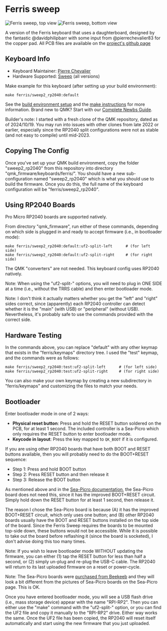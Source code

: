 # Ferris sweep

![Ferris sweep, top view](https://i.imgur.com/5qCZUv6h.jpg)
![Ferris sweep, bottom view](https://i.imgur.com/ZC47CJth.jpg)

A version of the Ferris keyboard that uses a daughterboard, designed by the fantastic @davidphilipbarr with some input from @pierrechevalier83 for the copper pad. All PCB files are available on the [project's github page](https://github.com/davidphilipbarr/Sweep)

## Keyboard Info

* Keyboard Maintainer: [Pierre Chevalier](https://github.com/pierrechevalier83)
* Hardware Supported: [Sweep](https://github.com/davidphilipbarr/Sweep) (all versions)

Make example for this keyboard (after setting up your build environment):

    make ferris/sweep2_rp2040:default

See the [build environment setup](https://docs.qmk.fm/#/getting_started_build_tools) and the [make instructions](https://docs.qmk.fm/#/getting_started_make_guide) for more information. Brand new to QMK? Start with our [Complete Newbs Guide](https://docs.qmk.fm/#/newbs).

Builder's note: I started with a fresh clone of the QMK repository, dated as of 2024/10/19.  You may run into issues with other clones from late 2022 or earlier, especially since the RP2040 split configurations were not as stable (and not easy to compile) until mid-2023.

## Copying The Config

Once you've set up your QMK build environment, copy the folder "sweep2_rp2040" from this repository into directory "qmk_firmware/keyboards/ferris/".  You should have a new sub-configuration named "sweep2_rp2040" which is what you should use to build the firmware.  Once you do this, the full name of the keyboard configuration will be "ferris/sweep2_rp2040".

## Using RP2040 Boards

Pro Micro RP2040 boards are supported natively.

From directory "qmk_firmware", run either of these commands, depending on which side is plugged in and ready to accept firmware (i.e., in bootloader mode):

    make ferris/sweep2_rp2040:default:uf2-split-left      # (for left side)
    make ferris/sweep2_rp2040:default:uf2-split-right     # (for right side)

The QMK "converters" are not needed.  This keyboard config uses RP2040 natively.

Note: When using the "uf2-split-" options, you will need to plug in ONE SIDE at a time (i.e., without the TRRS cable) and then enter bootloader mode.

Note: I don't think it actually matters whether you get the "left" and "right" sides correct, since (apparently) each RP2040 controller can detect whether it is the "main" (with USB) or "peripheral" (without USB).  Nevertheless, it's probably safe to use the commands provided with the correct side.

## Hardware Testing

In the commands above, you can replace "default" with any other keymap that exists in the "ferris/keymaps" directory tree.  I used the "test" keymap, and the commands were as follows:

    make ferris/sweep2_rp2040:test:uf2-split-left      # (for left side)
    make ferris/sweep2_rp2040:test:uf2-split-right     # (for right side)

You can also make your own keymap by creating a new subdirectory in "ferris/keymaps" and customizing the files to match your needs.
    
## Bootloader

Enter bootloader mode in one of 2 ways:

* **Physical reset button**: Press and hold the RESET button soldered on the PCB, for at least 1 second.  The included controller is a Sea-Picro which only requires the RESET button to enter bootloader mode.
* **Keycode in layout**: Press the key mapped to `QK_BOOT` if it is configured.

If you are using other RP2040 boards that have both BOOT and RESET buttons available, then you will probably need to do the BOOT+RESET sequence:

* Step 1: Press and hold BOOT button
* Step 2: Press RESET button and then release it
* Step 3: Release the BOOT button

As mentioned above and in the [Sea-Picro documentation](https://github.com/joshajohnson/sea-picro), the Sea-Picro board does not need this, since it has the improved BOOT+RESET circuit.  Simply hold down the RESET button for at least 1 second, then release it.

The reason I chose the Sea-Picro board is because (A) it has the improved BOOT+RESET circuit, which only uses one button; and (B) other RP2040 boards usually have the BOOT and RESET buttons installed on the top side of the board.  Since the Ferris Sweep requires the boards to be mounted top-side down, these buttons would not be accessible.  While it is possible to take out the board before reflashing it (since the board is socketed), I don't advise doing this too many times.

Note: If you wish to leave bootloader mode WITHOUT updating the firmware, you can either (1) tap the RESET button for less than half a second, or (2) simply un-plug and re-plug the USB-C cable.  The RP2040 will return to its last uploaded firmware on a reset or power-cycle.

Note: The Sea-Picro boards were [purchased from Beekeeb](https://shop.beekeeb.com/product/sea-picro/) and they will look a bit different from the pictures of Sea-Picro boards on the Sea-Picro page.  This is OK.

Once you have entered bootloader mode, you will see a USB flash drive (i.e., mass storage device) appear with the name "RPI-RP2".  Then you can either use the "make" command with the "uf2-split-" option, or you can find the UF2 file and copy it manually to the "RPI-RP2" drive.  Either way works the same.  Once the UF2 file has been copied, the RP2040 will reset itself automatically and start using the new firmware that you just uploaded.

